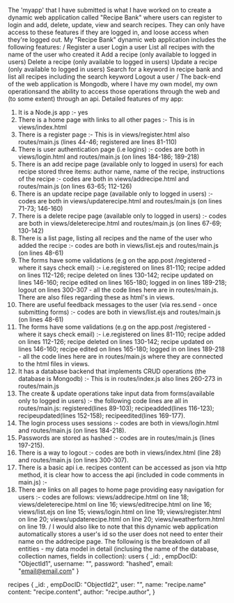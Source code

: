 The 'myapp' that I have submitted is what I have worked on to create a dynamic web application called
"Recipe Bank" where users can register to login and add, delete, update, view and search recipes. They can only have access to these features if they are logged in, and loose access when they're logged out.
My "Recipe Bank" dynamic web application includes the following features:
/
Register a user
Login a user
List all recipes with the name of the user who created it
Add a recipe (only available to logged in users)
Delete a recipe (only available to logged in users)
Update a recipe (only available to logged in users)
Search for a keyword in recipe bank and list all recipes including the search keyword Logout a user
/
The back-end of the web application is Mongodb, where I have my own model, my own operationsand the
ability to access those operations through the web and (to some extent) through an api.
Detailed features of my app:

1. It is a Node.js app :- yes
2. There is a home page with links to all other pages :- This is in views/index.html
3. There is a register page :- This is in views/register.html also routes/main.js (lines 44-46; registered are lines 81-110)
4. There is user authentication page (i.e logins) :- codes are both in views/login.html and routes/main.js (on lines 184-186; 189-218)
5. There is an add recipe page (available only to logged in users) for each recipe stored three items:
author name, name of the recipe, instructions of the recipe :- codes are both in views/addrecipe.html and routes/main.js (on lines 63-65; 112-126)
6. There is an update recipe page (available only to logged in users) :- codes are both in views/updaterecipe.html and routes/main.js (on lines 71-73; 146-160)
7. There is a delete recipe page (available only to logged in users) :- codes are both in views/deleterecipe.html and routes/main.js (on lines 67-69; 130-142)
8. There is a list page, listing all recipes and the name of the user who added the recipe :- codes are both in views/list.ejs and routes/main.js (on lines 48-61)
9. The forms have some validations (e.g on the app.post /registered - where it says check email) :- i.e.registered on lines 81-110; recipe added on lines 112-126; recipe deleted on lines 130-142;
recipe updated on lines 146-160; recipe edited on lines 165-180; logged in on lines 189-218; logout on lines 300-307 - all the code lines here are in routes/main.js. There are also files regarding these as html's in views.
10. There are useful feedback messages to the user (via res.send - once submitting forms) :- codes are both in views/list.ejs and routes/main.js (on lines 48-61)
11. The forms have some validations (e.g on the app.post /registered - where it says check email) :- i.e.registered on lines 81-110; recipe added on lines 112-126; recipe deleted on lines 130-142;
recipe updated on lines 146-160; recipe edited on lines 165-180; logged in on lines 189-218 - all the code lines here are in routes/main.js where they are connected to the html files in views.
12. It has a database backend that implements CRUD operations (the database is Mongodb) :- This is in routes/index.js also lines 260-273 in routes/main.js
13. The create & update operations take input data from forms(available only to logged in users) :- the following code lines are all in routes/main.js: registered(lines 89-103); recipeadded(lines 116-123);
recipeupdated(lines 152-158); recipeedited(lines 169-177).
14. The login process uses sessions :- codes are both in views/login.html and routes/main.js (on lines 184-218).
15. Passwords are stored as hashed :- codes are in routes/main.js (lines 197-215).
16. There is a way to logout :- codes are both in views/index.html (line 28) and routes/main.js (on lines 300-307).
17. There is a basic api i.e. recipes content can be accessed as json via http method, it is clear how to access the api (included in code comments in main.js) :-
18. There are links on all pages to home page providing easy navigation for users :- codes are follows: views/addrecipe.html on line 18; views/deleterecipe.html on line 16; views/editrecipe.html on line 16; views/list.ejs on line 15; views/login.html on line 19; views/register.html on line 20; views/updaterecipe.html on line 20; views/weatherform.html on line 19.
/
I would also like to note that this dynamic web application automatically stores a user's id so the user
does not need to enter their name on the addrecipe page.
The following is the breakdown of all entities - my data model in detail (inclusing the name of the database, collection names, fields in collection):
users
{
_id: ,
empDocID: "ObjectId1",
username: "",
password: "hashed",
email: "email@email.com"
}

recipes
{
_id: ,
empDocID: "ObjectId2",
user: "",
name: "recipe.name"
content: "recipe.content",
author: "recipe.author",
}
